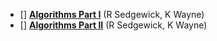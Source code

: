 - [] [**Algorithms Part I**](https://www.coursera.org/learn/algorithms-part1) (R Sedgewick, K Wayne)
- [] [**Algorithms Part II**](https://www.coursera.org/learn/algorithms-part2) (R Sedgewick, K Wayne)
